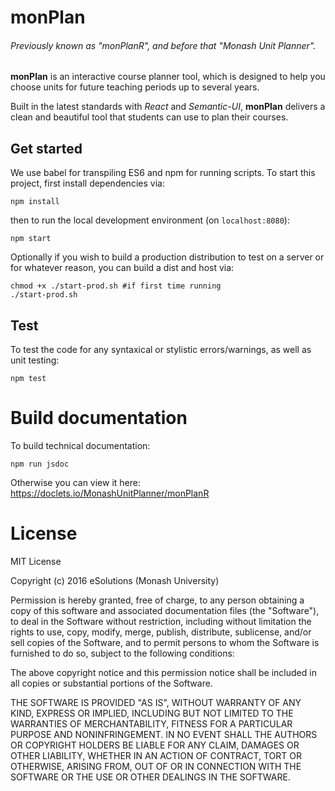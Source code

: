 # monPlan
###### _Previously known as "monPlanR", and before that "Monash Unit Planner"_.

**monPlan** is an interactive course planner tool, which is designed to help you choose units for future teaching periods up to several years.

Built in the latest standards with _React_ and _Semantic-UI_, **monPlan** delivers a clean and beautiful tool that students can use to plan their courses.

## Get started
We use babel for transpiling ES6 and npm for running scripts. To start this project, first install dependencies via:
```
npm install
```
then to run the local development environment (on `localhost:8080`):
```
npm start
```
Optionally if you wish to build a production distribution to test on a server or for whatever reason, you can build a dist and host via:
```
chmod +x ./start-prod.sh #if first time running
./start-prod.sh
```

## Test
To test the code for any syntaxical or stylistic errors/warnings, as well as unit testing:
```
npm test
```
# Build documentation
To build technical documentation:
```
npm run jsdoc
```
Otherwise you can view it here: https://doclets.io/MonashUnitPlanner/monPlanR
# License
MIT License

Copyright (c) 2016 eSolutions (Monash University)

Permission is hereby granted, free of charge, to any person obtaining a copy
of this software and associated documentation files (the "Software"), to deal
in the Software without restriction, including without limitation the rights
to use, copy, modify, merge, publish, distribute, sublicense, and/or sell
copies of the Software, and to permit persons to whom the Software is
furnished to do so, subject to the following conditions:

The above copyright notice and this permission notice shall be included in all
copies or substantial portions of the Software.

THE SOFTWARE IS PROVIDED "AS IS", WITHOUT WARRANTY OF ANY KIND, EXPRESS OR
IMPLIED, INCLUDING BUT NOT LIMITED TO THE WARRANTIES OF MERCHANTABILITY,
FITNESS FOR A PARTICULAR PURPOSE AND NONINFRINGEMENT. IN NO EVENT SHALL THE
AUTHORS OR COPYRIGHT HOLDERS BE LIABLE FOR ANY CLAIM, DAMAGES OR OTHER
LIABILITY, WHETHER IN AN ACTION OF CONTRACT, TORT OR OTHERWISE, ARISING FROM,
OUT OF OR IN CONNECTION WITH THE SOFTWARE OR THE USE OR OTHER DEALINGS IN THE
SOFTWARE.

